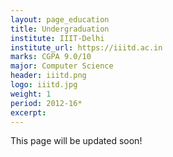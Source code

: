 ```yaml
---
layout: page_education
title: Undergraduation
institute: IIIT-Delhi
institute_url: https://iiitd.ac.in
marks: CGPA 9.0/10
major: Computer Science
header: iiitd.png
logo: iiitd.jpg
weight: 1
period: 2012-16*
excerpt: 
---
```

This page will be updated soon!
